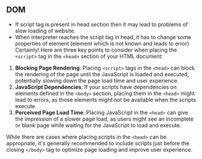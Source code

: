 
## DOM

- If script tag is present in head section then it may lead to problems of slow loading of website.
- When interpreter reaches the script tag in head, it has to change some properties of element (element which is not known and leads to error)
Certainly! Here are three key points to consider when placing the `<script>` tag in the `<head>` section of your HTML document:

1. **Blocking Page Rendering**: Placing `<script>` tags in the `<head>` can block the rendering of the page until the JavaScript is loaded and executed, potentially slowing down the page load time and user experience.
2. **JavaScript Dependencies**: If your scripts have dependencies on elements defined in the `<body>` section, placing them in the `<head>` might lead to errors, as those elements might not be available when the scripts execute.
3. **Perceived Page Load Time**: Placing JavaScript in the `<head>` can give the impression of a slower page load, as users might see an incomplete or blank page while waiting for the JavaScript to load and execute.

While there are cases where placing scripts in the `<head>` can be appropriate, it's generally recommended to include scripts just before the closing `</body>` tag to optimize page loading and improve user experience.
